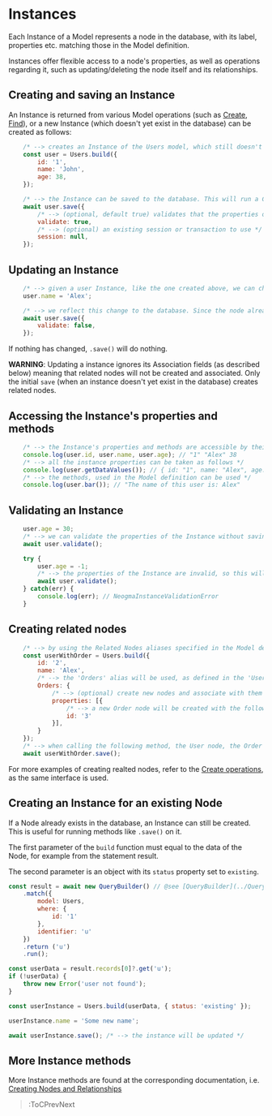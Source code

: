# Instances

Each Instance of a Model represents a node in the database, with its label, properties etc. matching those in the Model definition.

Instances offer flexible access to a node's properties, as well as operations regarding it, such as updating/deleting the node itself and its relationships.

## Creating and saving an Instance
An Instance is returned from various Model operations (such as [Create](./Creating-Nodes-and-Relationships), [Find](./Finding-Nodes-And-Relationships)), or a new Instance (which doesn't yet exist in the database) can be created as follows:
```js
    /* --> creates an Instance of the Users model, which still doesn't exist in the database */
    const user = Users.build({
        id: '1',
        name: 'John',
        age: 38,
    });

    /* --> the Instance can be saved to the database. This will run a CREATE operation to create a node to match the Users Model configuration (label etc.) */
    await user.save({
        /* --> (optional, default true) validates that the properties of the Instance are valid, given the schema of the Model definition */
        validate: true,
        /* --> (optional) an existing session or transaction to use */
        session: null,
    });
```

## Updating an Instance
```js
    /* --> given a user Instance, like the one created above, we can change the properties of the Instance */
    user.name = 'Alex';

    /* --> we reflect this change to the database. Since the node already exists in the databse, neogma will automatically run a MATCH-SET operation to update just the name of this node */
    await user.save({
        validate: false,
    });
```

If nothing has changed, `.save()` will do nothing.

**WARNING**: Updating a instance ignores its Association fields (as described below) meaning that related nodes will not be created and associated. Only the initial `save` (when an instance doesn't yet exist in the database) creates related nodes.

## Accessing the Instance's properties and methods
```js
    /* --> the Instance's properties and methods are accessible by their key */
    console.log(user.id, user.name, user.age); // "1" "Alex" 38
    /* --> all the instance properties can be taken as follows */
    console.log(user.getDataValues()); // { id: "1", name: "Alex", age: 38 }
    /* --> the methods, used in the Model definition can be used */
    console.log(user.bar()); // "The name of this user is: Alex"
```

## Validating an Instance
```js
    user.age = 30;
    /* --> we can validate the properties of the Instance without saving it to the database. The properties of the Instance are valid, so this will not throw an error */
    await user.validate();

    try {
        user.age = -1;
        /* --> the properties of the Instance are invalid, so this will throw an error */
        await user.validate();
    } catch(err) { 
        console.log(err); // NeogmaInstanceValidationError
    }
```

## Creating related nodes
```js
    /* --> by using the Related Nodes aliases specified in the Model definition, related nodes can also be created */
    const userWithOrder = Users.build({
        id: '2',
        name: 'Alex',
        /* --> the 'Orders' alias will be used, as defined in the 'Users' model */
        Orders: {
            /* --> (optional) create new nodes and associate with them */
            properties: [{
                /* --> a new Order node will be created with the following properties, and a relationship with the configuration of alias 'Orders' will be created (direction: out, name: CREATES) */
                id: '3'
            }],
        }
    });
    /* --> when calling the following method, the User node, the Order node and the relationship between them */
    await userWithOrder.save();
```
For more examples of creating realted nodes, refer to the [Create operations](./Creating-Nodes-and-Relationships), as the same interface is used.

## Creating an Instance for an existing Node
If a Node already exists in the database, an Instance can still be created. This is useful for running methods like `.save()` on it.

The first parameter of the `build` function must equal to the data of the Node, for example from the statement result.

The second parameter is an object with its `status` property set to `existing`.

```js
const result = await new QueryBuilder() // @see [QueryBuilder](../QueryBuilder/Overview)
    .match({
        model: Users,
        where: {
            id: '1'
        },
        identifier: 'u'
    })
    .return ('u')
    .run();

const userData = result.records[0]?.get('u');
if (!userData) {
    throw new Error('user not found');
}

const userInstance = Users.build(userData, { status: 'existing' });

userInstance.name = 'Some new name';

await userInstance.save(); /* --> the instance will be updated */
```

## More Instance methods
More Instance methods are found at the corresponding documentation, i.e. [Creating Nodes and Relationships](./Creating-Nodes-and-Relationships)

> :ToCPrevNext